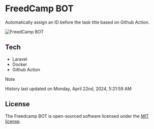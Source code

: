 # FreedCamp BOT

Automatically assign an ID before the task title based on Github Action.

![FreedCamp BOT](https://repository-images.githubusercontent.com/737932867/7d34798b-2680-471c-b089-a78a718d3d6a)

## Tech

- Laravel
- Docker
- Github Action

> [!NOTE]  
> History last updated on Monday, April 22nd, 2024, 5:21:59 AM

## License

The Freedcamp BOT is open-sourced software licensed under the [MIT license](https://opensource.org/licenses/MIT).
